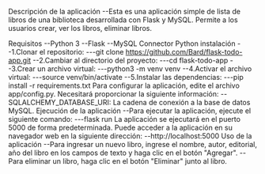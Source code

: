 Descripción de la aplicación
--Esta es una aplicación simple de lista de libros de una biblioteca desarrollada con Flask y MySQL. Permite a los usuarios crear, ver los libros,  eliminar libros.

Requisitos
--Python 3
--Flask
--MySQL Connector Python
instalación
--1.Clonar el repositorio:
---git clone https://github.com/Bard/flask-todo-app.git
--2.Cambiar al directorio del proyecto:
---cd flask-todo-app
--3.Crear un archivo virtual:
---python3 -m venv venv
--4.Activar el archivo virtual:
---source venv/bin/activate
--5.Instalar las dependencias:
---pip install -r requirements.txt
Para configurar la aplicación, edite el archivo app/config.py. Necesitará proporcionar la siguiente información:
--SQLALCHEMY_DATABASE_URI: La cadena de conexión a la base de datos MySQL.
Ejecución de la aplicación
--Para ejecutar la aplicación, ejecute el siguiente comando:
---flask run
La aplicación se ejecutará en el puerto 5000 de forma predeterminada. Puede acceder a la aplicación en su navegador web en la siguiente dirección:
--http://localhost:5000
Uso de la aplicación
--Para ingresar un nuevo libro, ingrese el nombre, autor, editorial, año del libro en los campos de texto y haga clic en el botón "Agregar".
--Para eliminar un libro, haga clic en el botón "Eliminar" junto al libro.
